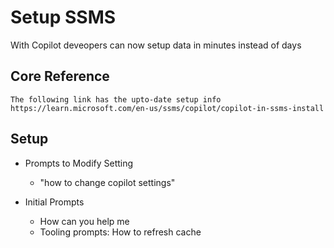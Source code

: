 # Setup SSMS

With Copilot deveopers can now setup data in minutes instead of days


## Core Reference
	The following link has the upto-date setup info
	https://learn.microsoft.com/en-us/ssms/copilot/copilot-in-ssms-install

## Setup 
* Prompts to Modify Setting
    * "how to change copilot settings"

* Initial Prompts
	* How can you help me
 	* Tooling prompts: How to refresh cache


